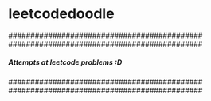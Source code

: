 # leetcodedoodle
############################################
############################################
##### Attempts at leetcode problems :D #####
############################################
############################################